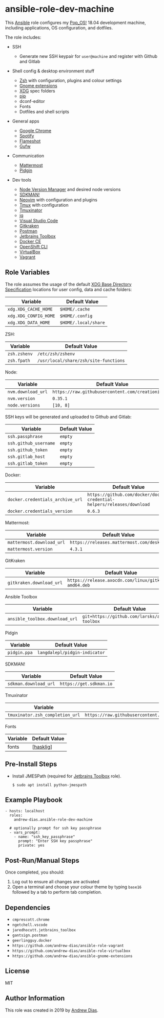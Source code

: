 # ansible-role-dev-machine

This [Ansible](https://github.com/ansible/ansible) role configures my [Pop_OS!](https://system76.com/pop) 18.04 development machine, including applications, OS configuration, and dotfiles.

The role includes:

- SSH

  - Generate new SSH keypair for `user@machine` and register with Github and Gitlab

- Shell config & desktop environment stuff

  - [Zsh](http://zsh.sourceforge.net) with configuration, plugins and colour settings
  - [Gnome extensions](https://github.com/andrew-dias/ansible-gnome-extensions)
  - [XDG](https://specifications.freedesktop.org/basedir-spec/basedir-spec-latest.html) spec folders
  - [pip](https://pypi.org/project/pip/)
  - dconf-editor
  - Fonts
  - Dotfiles and shell scripts

- General apps

  - [Google Chrome](https://www.google.com/chrome)
  - [Spotify](https://www.spotify.com)
  - [Flameshot](https://flameshot.js.org/#/)
  - [Gufw](https://help.ubuntu.com/community/Gufw)

- Communication

  - [Mattermost](https://mattermost.com/)
  - [Pidgin](https://pidgin.im/)

- Dev tools
  - [Node Version Manager](https://github.com/creationix/nvm) and desired node versions
  - [SDKMAN!](https://sdkman.io)
  - [Neovim](https://neovim.io) with configuration and plugins
  - [Tmux](https://github.com/tmux/tmux) with configuration
  - [Tmuxinator](https://github.com/tmuxinator/tmuxinator)
  - [jq](https://stedolan.github.io/jq)
  - [Visual Studio Code](https://code.visualstudio.com)
  - [Gitkraken](https://www.gitkraken.com)
  - [Postman](https://www.getpostman.com)
  - [Jetbrains Toolbox](https://www.jetbrains.com/toolbox)
  - [Docker CE](https://www.docker.com)
  - [OpenShift CLI](https://www.okd.io/download.html)
  - [VirtualBox](https://www.virtualbox.org)
  - [Vagrant](https://www.vagrantup.com)

## Role Variables

The role assumes the usage of the default [XDG Base Directory Specification](https://specifications.freedesktop.org/basedir-spec/basedir-spec-latest.html) locations for user config, data and cache folders:

| Variable              | Default Value        |
| --------------------- | -------------------- |
| `xdg.XDG_CACHE_HOME`  | `$HOME/.cache`       |
| `xdg.XDG_CONFIG_HOME` | `$HOME/.config`      |
| `xdg.XDG_DATA_HOME`   | `$HOME/.local/share` |

ZSH:

| Variable     | Default Value                         |
| ------------ | ------------------------------------- |
| `zsh.zshenv` | `/etc/zsh/zshenv`                     |
| `zsh.fpath`  | `/usr/local/share/zsh/site-functions` |

Node:

| Variable           | Default Value                                      |
| ------------------ | -------------------------------------------------- |
| `nvm.download_url` | `https://raw.githubusercontent.com/creationix/nvm` |
| `nvm.version`      | `0.35.1`                                           |
| `node.versions`    | `[10, 8]`                                          |

SSH keys will be generated and uploaded to Github and Gitlab:

| Variable              | Default Value |
| --------------------- | ------------- |
| `ssh.passphrase`      | `empty`       |
| `ssh.github_username` | `empty`       |
| `ssh.github_token`    | `empty`       |
| `ssh.gitlab_host`     | `empty`       |
| `ssh.gitlab_token`    | `empty`       |

Docker:

| Variable                         | Default Value                                                           |
| -------------------------------- | ----------------------------------------------------------------------- |
| `docker.credentials_archive_url` | `https://github.com/docker/docker-credential-helpers/releases/download` |
| `docker.credentials_version`     | `0.6.3`                                                                 |

Mattermost:

| Variable                  | Default Value                             |
| ------------------------- | ----------------------------------------- |
| `mattermost.download_url` | `https://releases.mattermost.com/desktop` |
| `mattermost.version`      | `4.3.1`                                   |

GitKraken

| Variable                 | Default Value                                          |
| ------------------------ | ------------------------------------------------------ |
| `gitkraken.download_url` | `https://release.axocdn.com/linux/gitkraken-amd64.deb` |

Ansible Toolbox

| Variable                       | Default Value                                   |
| ------------------------------ | ----------------------------------------------- |
| `ansible_toolbox.download_url` | `git+https://github.com/larsks/ansible-toolbox` |

Pidgin

| Variable     | Default Value                 |
| ------------ | ----------------------------- |
| `pidgin.ppa` | `langdalepl/pidgin-indicator` |

SDKMAN!

| Variable              | Default Value           |
| --------------------- | ----------------------- |
| `sdkman.download_url` | `https://get.sdkman.io` |

Tmuxinator

| Variable                        | Default Value                                                                              |
| ------------------------------- | ------------------------------------------------------------------------------------------ |
| `tmuxinator.zsh_completion_url` | `https://raw.githubusercontent.com/tmuxinator/tmuxinator/master/completion/tmuxinator.zsh` |

Fonts

| Variable | Default Value                                                                      |
| -------- | ---------------------------------------------------------------------------------- |
| fonts    | [[hasklig](https://github.com/i-tu/Hasklig/releases/download/1.1/Hasklig-1.1.zip)] |

## Pre-Install Steps

- Install JMESPath (required for [Jetbrains Toolbox](https://github.com/jaredhocutt/ansible-jetbrains-toolbox#requirements) role).

  ```
  $ sudo apt install python-jmespath
  ```

## Example Playbook

```
- hosts: localhost
  roles:
    andrew-dias.ansible-role-dev-machine

  # optionally prompt for ssh key passphrase
  - vars_prompt:
    - name: "ssh_key_passphrase"
      prompt: "Enter SSH key passphrase"
      private: yes
```

## Post-Run/Manual Steps

Once completed, you should:

1. Log out to ensure all changes are activated
1. Open a terminal and choose your colour theme by typing `base16` followed by a tab to perform tab completion.

## Dependencies

- `cmprescott.chrome`
- `ngetchell.vscode`
- `jaredhocutt.jetbrains_toolbox`
- `gantsign.postman`
- `geerlingguy.docker`
- `https://github.com/andrew-dias/ansible-role-vagrant`
- `https://github.com/andrew-dias/ansible-role-virtualbox`
- `https://github.com/andrew-dias/ansible-gnome-extensions`

## License

MIT

## Author Information

This role was created in 2019 by [Andrew Dias](https://github.com/andrew-dias).
